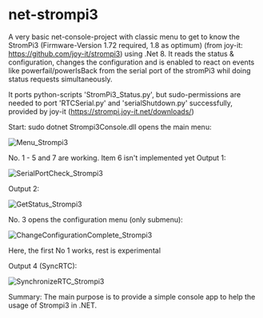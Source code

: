 # net-strompi3
A very basic net-console-project with classic menu to get to know the StromPi3 (Firmware-Version 1.72 required, 1.8 as optimum) (from joy-it: https://github.com/joy-it/strompi3) using .Net 8.
It reads the status & configuration, changes the configuration and is enabled to react on events like powerfail/powerIsBack from the serial port of the stromPi3 whil doing status requests simultaneously.

It ports python-scripts 'StromPi3_Status.py', but sudo-permissions are needed to port 'RTCSerial.py' and 'serialShutdown.py' successfully,
provided by joy-it (https://strompi.joy-it.net/downloads/)

Start: sudo dotnet Strompi3Console.dll
opens the main menu:

![Menu_Strompi3](https://github.com/user-attachments/assets/55c1132e-b407-4abc-87fe-2bdbaf63f641)

No. 1 - 5 and 7 are working. Item 6 isn't implemented yet
Output 1:

![SerialPortCheck_Strompi3](https://github.com/user-attachments/assets/16b03f0b-8e70-45a9-975f-3a28ad98db2d)

Output 2:

![GetStatus_Strompi3](https://github.com/user-attachments/assets/dd7f9129-6289-4442-9989-d21810d63c8e)

No. 3 opens the configuration menu (only submenu): 

![ChangeConfigurationComplete_Strompi3](https://github.com/user-attachments/assets/8af3ca2a-07ab-4a64-8d00-6ebd845d1c51)

Here, the first No 1 works, rest is experimental


Output 4 (SyncRTC):

![SynchronizeRTC_Strompi3](https://github.com/user-attachments/assets/12d9e9a7-0970-4009-a0a4-1afe0108e4f1)


Summary: The main purpose is to provide a simple console app to help the usage of Strompi3 in .NET.

